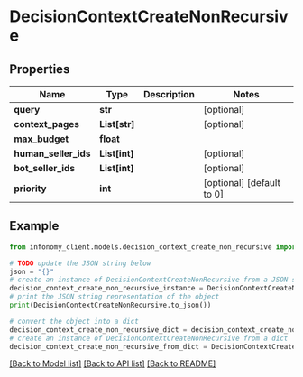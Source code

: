# DecisionContextCreateNonRecursive


## Properties

Name | Type | Description | Notes
------------ | ------------- | ------------- | -------------
**query** | **str** |  | [optional] 
**context_pages** | **List[str]** |  | [optional] 
**max_budget** | **float** |  | 
**human_seller_ids** | **List[int]** |  | [optional] 
**bot_seller_ids** | **List[int]** |  | [optional] 
**priority** | **int** |  | [optional] [default to 0]

## Example

```python
from infonomy_client.models.decision_context_create_non_recursive import DecisionContextCreateNonRecursive

# TODO update the JSON string below
json = "{}"
# create an instance of DecisionContextCreateNonRecursive from a JSON string
decision_context_create_non_recursive_instance = DecisionContextCreateNonRecursive.from_json(json)
# print the JSON string representation of the object
print(DecisionContextCreateNonRecursive.to_json())

# convert the object into a dict
decision_context_create_non_recursive_dict = decision_context_create_non_recursive_instance.to_dict()
# create an instance of DecisionContextCreateNonRecursive from a dict
decision_context_create_non_recursive_from_dict = DecisionContextCreateNonRecursive.from_dict(decision_context_create_non_recursive_dict)
```
[[Back to Model list]](../README.md#documentation-for-models) [[Back to API list]](../README.md#documentation-for-api-endpoints) [[Back to README]](../README.md)


